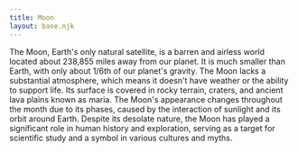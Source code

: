 ```yaml
---
title: Moon
layout: base.njk
---
```

The Moon, Earth's only natural satellite, is a barren and airless world located about 238,855 miles away from our planet. It is much smaller than Earth, with only about 1/6th of our planet's gravity. The Moon lacks a substantial atmosphere, which means it doesn't have weather or the ability to support life. Its surface is covered in rocky terrain, craters, and ancient lava plains known as maria. The Moon's appearance changes throughout the month due to its phases, caused by the interaction of sunlight and its orbit around Earth. Despite its desolate nature, the Moon has played a significant role in human history and exploration, serving as a target for scientific study and a symbol in various cultures and myths.